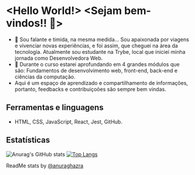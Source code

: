 # **<Hello World!> <Sejam bem-vindos!! 👋>**

- 💬 Sou falante e timida, na mesma medida... Sou apaixonada por viagens e vivenciar novas experiências, e foi assim, que cheguei na área da tecnologia. Atualmente sou estudante na Trybe, local que iniciei minha jornada como Desenvolvedora Web.
- 🤔 Durante o curso estarei aprofundando em 4 grandes módulos que são: Fundamentos de desenvolvimento web, front-end, back-end e ciências da computação.
- Aqui é um espaço de aprendizado e compartilhamento de informações, portanto, feedbacks e contribuiçoões são sempre bem vindas.

## Ferramentas e linguagens 
- HTML, CSS, JavaScript, React, Jest, GitHub.

## Estatísticas
![Anurag's GitHub stats](https://github-readme-stats.vercel.app/api?username=marianasaraiva&count_private=true&show_icons=true&theme=tokyonight)
[![Top Langs](https://github-readme-stats.vercel.app/api/top-langs/?username=marianasaraiva&layout=compact&theme=tokyonight&card_width=445)](https://github.com/anuraghazra/github-readme-stats)

ReadMe stats by [@anuraghazra](https://github.com/anuraghazra/github-readme-stats)

